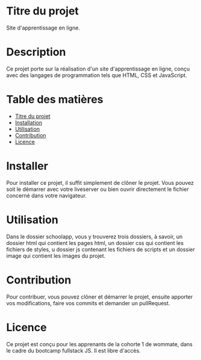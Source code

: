 # Titre du projet

Site d'apprentissage en ligne.

# Description

Ce projet porte sur la réalisation d'un site d'apprentissage en ligne, conçu avec des langages de programmation tels que HTML, CSS et JavaScript.

# Table des matières
  - [Titre du projet](#Titreduprojet)
  - [Installation](#Installation)
  - [Utilisation](#Utilisation)
  - [Contribution](#Contribution)
  - [Licence](#Licence)
  
# Installer

Pour installer ce projet, il suffit simplement de clôner le projet. Vous pouvez soit le démarrer avec votre liveserver ou bien ouvrir directement le fichier concerné dans votre navigateur.

# Utilisation
Dans le dossier schoolapp, vous y trouverez trois dossiers, à savoir, un dossier html qui contient les pages html, un dossier css qui contient les fichiers de styles, u  dossier js contenant les fichiers de scripts et un dossier image qui contient les images du projet.



# Contribution

Pour contribuer, vous pouvez clôner et démarrer le projet, ensuite apporter vos modifications, faire vos commits et demander un pullRequest.

# Licence

Ce projet est conçu pour les apprenants de la cohorte 1 de wommate, dans le cadre du bootcamp fullstack JS. Il est libre d'accès.


